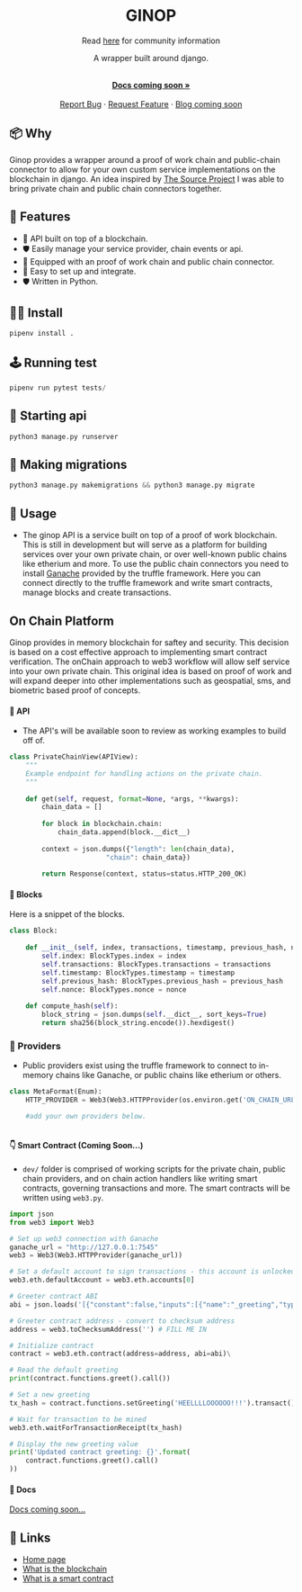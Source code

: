 <h1 align="center">GINOP</h1>

<p align="center">Read <a href="https://usesource.app">here</a> for community information</p>

</p>

<div align="center">
A wrapper built around django. 
</div>

  <p align="center">
    <br />
    <a href="https://github.com/cloudguruab/ginop"><strong>Docs coming soon »</strong></a>
    <br />
  <br/>
    <a href="https://github.com/cloudguruab/ginop/issues">Report Bug</a>
    ·
    <a href="https://github.com/cloudguruab/ginop/discussions">Request Feature</a>
    ·
    <a href="https://github.com/cloudguruab/ginop/">Blog coming soon</a>
  </p>
  
## 📦 Why
Ginop provides a wrapper around a proof of work chain and public-chain connector to allow for your own custom service implementations on the blockchain in django. An idea inspired by <a href="https://github.com/usesource/">The Source Project</a> I was able to bring private chain and public chain connectors together. 

## 💅 Features

- 🚀 API built on top of a blockchain.
- 🛡 Easily manage your service provider, chain events or api.
- 🚀 Equipped with an proof of work chain and public chain connector.
- 🚀 Easy to set up and integrate. 
- 🛡 Written in Python.


## 👨‍💻 Install

```bash
pipenv install .
```

## 🕹️ Running test

```python
pipenv run pytest tests/
```

## 🧃 Starting api

```python
python3 manage.py runserver
```

## 📵 Making migrations

```python
python3 manage.py makemigrations && python3 manage.py migrate
```


## 🔨 Usage

- The ginop API is a service built on top of a proof of work blockchain. This is still in development but will serve as a platform for building services over your own private chain, or over well-known public chains like etherium and more. To use the public chain connectors you need to install [Ganache](https://trufflesuite.com/docs/ganache/overview) provided by the truffle framework. Here you can connect directly to the truffle framework and write smart contracts, manage blocks and create transactions. 

## On Chain Platform 
Ginop provides in memory blockchain for saftey and security. This decision is based on a cost effective approach to implementing smart contract verification. The onChain approach to web3 workflow will allow self service into your own private chain. This original idea is based on proof of work and will expand deeper into other implementations such as geospatial, sms, and biometric based proof of concepts.

#### 📱 API

- The API's will be available soon to review as working examples to build off of.

```python
class PrivateChainView(APIView):
    """
    Example endpoint for handling actions on the private chain.
    """
        
    def get(self, request, format=None, *args, **kwargs):
        chain_data = []
        
        for block in blockchain.chain:
            chain_data.append(block.__dict__)
        
        context = json.dumps({"length": len(chain_data),
                        "chain": chain_data})
        
        return Response(context, status=status.HTTP_200_OK)
```

#### 🦄 Blocks

Here is a snippet of the blocks.

```python
class Block:
    
    def __init__(self, index, transactions, timestamp, previous_hash, nonce=0):
        self.index: BlockTypes.index = index
        self.transactions: BlockTypes.transactions = transactions
        self.timestamp: BlockTypes.timestamp = timestamp
        self.previous_hash: BlockTypes.previous_hash = previous_hash
        self.nonce: BlockTypes.nonce = nonce
    
    def compute_hash(self):
        block_string = json.dumps(self.__dict__, sort_keys=True)
        return sha256(block_string.encode()).hexdigest()
```

### 🧠 Providers

- Public providers exist using the truffle framework to connect to in-memory chains like Ganache, or public chains like etherium or others.

```python
class MetaFormat(Enum):
    HTTP_PROVIDER = Web3(Web3.HTTPProvider(os.environ.get('ON_CHAIN_URL')))

    #add your own providers below.
  
```

#### 👇 Smart Contract (Coming Soon...)

- `dev/` folder is comprised of working scripts for the private chain, public chain providers, and on chain action handlers like writing smart contracts, governing transactions and more. The smart contracts will be written using `web3.py`.

```python
import json
from web3 import Web3

# Set up web3 connection with Ganache
ganache_url = "http://127.0.0.1:7545"
web3 = Web3(Web3.HTTPProvider(ganache_url))

# Set a default account to sign transactions - this account is unlocked with Ganache
web3.eth.defaultAccount = web3.eth.accounts[0]

# Greeter contract ABI
abi = json.loads('[{"constant":false,"inputs":[{"name":"_greeting","type":"string"}],"name":"setGreeting","outputs":[],"payable":false,"stateMutability":"nonpayable","type":"function"},{"constant":true,"inputs":[],"name":"greet","outputs":[{"name":"","type":"string"}],"payable":false,"stateMutability":"view","type":"function"},{"constant":true,"inputs":[],"name":"greeting","outputs":[{"name":"","type":"string"}],"payable":false,"stateMutability":"view","type":"function"},{"inputs":[],"payable":false,"stateMutability":"nonpayable","type":"constructor"}]')

# Greeter contract address - convert to checksum address
address = web3.toChecksumAddress('') # FILL ME IN

# Initialize contract
contract = web3.eth.contract(address=address, abi=abi)\

# Read the default greeting
print(contract.functions.greet().call())

# Set a new greeting
tx_hash = contract.functions.setGreeting('HEELLLLOOOOOO!!!').transact()

# Wait for transaction to be mined
web3.eth.waitForTransactionReceipt(tx_hash)

# Display the new greeting value
print('Updated contract greeting: {}'.format(
    contract.functions.greet().call()
))
```

#### 🌈 Docs

[Docs coming soon...](usesource.app/)

## 🔗 Links
- [Home page](https://usesource.app/)
- [What is the blockchain](https://kauri.io/#communities/Getting%20started%20with%20dapp%20development/blockchain-explained/)
- [What is a smart contract](https://kauri.io/#collections/Ethereum%20101/ethereum-101-part-5-the-smart-contract/)

